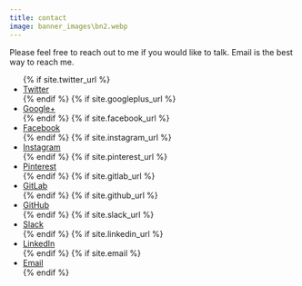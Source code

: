 ```yaml
---
title: contact
image: banner_images\bn2.webp
---
```

<!---
<form action="https://formspree.io/{{ site.email }}" method="POST">
	<div class="fields">
		<div class="field half first">
			<label for="name">Name</label>
			<input type="text" name="name" id="name" />
		</div>
		<div class="field half">
			<label for="email">Email</label>
			<input type="text" name="_replyto" id="email" />
		</div>
		<div class="field">
			<label for="message">Message</label>
			<textarea name="message" id="message" rows="4"></textarea>
		</div>
	</div>
	<ul class="actions">
		<li><input type="submit" value="Send Message" class="primary" /></li>
		<li><input type="reset" value="Reset" /></li>
	</ul>
</form>
-->

<section>
    <p>Please feel free to reach out to me if you would like to talk. Email is the best way to reach me.</p>
</section>

<ul class="icons">
    {% if site.twitter_url %}
    <li><a href="{{ site.twitter_url }}" class="icon fa-twitter" target="_blank"><span class="label">Twitter</span></a></li>
    {% endif %}
    {% if site.googleplus_url %}
    <li><a href="{{ site.googleplus_url }}" class="icon fa-google-plus" target="_blank"><span class="label">Google+</span></a></li>
    {% endif %}
    {% if site.facebook_url %}
    <li><a href="{{ site.facebook_url }}" class="icon fa-facebook" target="_blank"><span class="label">Facebook</span></a></li>
    {% endif %}
    {% if site.instagram_url %}
    <li><a href="{{ site.instagram_url }}" class="icon fa-instagram" target="_blank"><span class="label">Instagram</span></a></li>
    {% endif %}
    {% if site.pinterest_url %}
    <li><a href="{{ site.pinterest_url }}" class="icon fa-pinterest" target="_blank"><span class="label">Pinterest</span></a></li>
    {% endif %}
    {% if site.gitlab_url %}
    <li><a href="{{ site.gitlab_url }}" class="icon fa-gitlab" target="_blank"><span class="label">GitLab</span></a></li>
    {% endif %}
    {% if site.github_url %}
    <li><a href="{{ site.github_url }}" class="icon fa-github" target="_blank"><span class="label">GitHub</span></a></li>
    {% endif %}
    {% if site.slack_url %}
    <li><a href="{{ site.slack_url }}" class="icon fa-slack" target="_blank"><span class="label">Slack</span></a></li>
    {% endif %}
    {% if site.linkedin_url %}
    <li><a href="{{ site.linkedin_url }}" class="icon fa-linkedin" target="_blank"><span class="label">LinkedIn</span></a></li>
    {% endif %}
    {% if site.email %}
    <li><a href="mailto:{{ site.email }}" class="icon fa-envelope"><span class="label">Email</span></a></li>
    {% endif %}
</ul>
